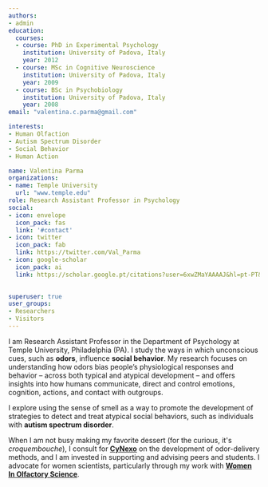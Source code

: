```yaml
---
authors:
- admin
education:
  courses:
  - course: PhD in Experimental Psychology
    institution: University of Padova, Italy
    year: 2012
  - course: MSc in Cognitive Neuroscience
    institution: University of Padova, Italy
    year: 2009
  - course: BSc in Psychobiology
    institution: University of Padova, Italy
    year: 2008
email: "valentina.c.parma@gmail.com"

interests:
- Human Olfaction
- Autism Spectrum Disorder
- Social Behavior
- Human Action 

name: Valentina Parma
organizations:
- name: Temple University
  url: "www.temple.edu"
role: Research Assistant Professor in Psychology
social:
- icon: envelope
  icon_pack: fas
  link: '#contact'
- icon: twitter
  icon_pack: fab
  link: https://twitter.com/Val_Parma
- icon: google-scholar
  icon_pack: ai
  link: https://scholar.google.pt/citations?user=6xwZMaYAAAAJ&hl=pt-PT&oi=ao

  
superuser: true
user_groups:
- Researchers
- Visitors
---
```


I am Research Assistant Professor in the Department of Psychology at Temple University, Philadelphia (PA). I study the ways in which unconscious cues, such as **odors**, influence **social behavior**. My research focuses on understanding how odors bias people’s physiological responses and behavior – across both typical and atypical development – and offers insights into how humans communicate, direct and control emotions, cognition, actions, and contact with outgroups. 

I explore using the sense of smell as a way to promote the development of strategies to detect and treat atypical social behaviors, such as individuals with **autism spectrum disorder**.

When I am not busy making my favorite dessert (for the curious, it's *croquembouche*), I consult for [**CyNexo**](http://www.cynexo.com/) on the development of odor-delivery methods, and I am invested in supporting and advising peers and students. I advocate for women scientists, particularly through my work with [**Women In Olfactory Science**](https://www.facebook.com/WomenInOlfactoryScience/).


